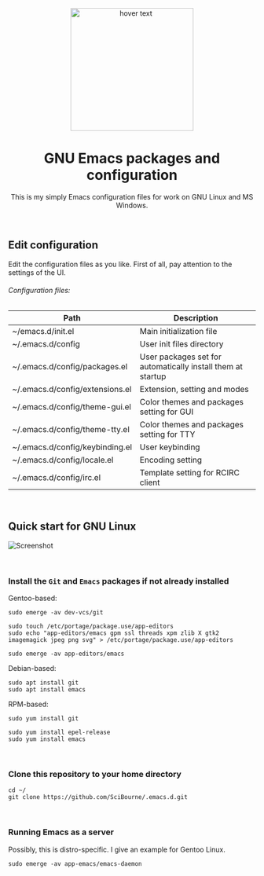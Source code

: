 <div align="center">
  <img src="https://github.com/SciBourne/emacs.d/raw/master/img/logo.png" width="250" title="hover text">
  <h1>GNU Emacs packages and configuration</h1>
  <p>This is my simply Emacs configuration files for work on GNU Linux and MS Windows.</p>
</div>

<br>

## Edit configuration

Edit the configuration files as you like. First of all, pay attention to the settings of the UI.

###### Configuration files:

| Path | Description |
| --- | --- |
| ~/emacs.d/init.el | Main initialization file |
| ~/.emacs.d/config | User init files directory |
| ~/.emacs.d/config/packages.el | User packages set for automatically install them at startup |
| ~/.emacs.d/config/extensions.el | Extension, setting and modes |
| ~/.emacs.d/config/theme-gui.el | Color themes and packages setting for GUI |
| ~/.emacs.d/config/theme-tty.el | Color themes and packages setting for TTY |
| ~/.emacs.d/config/keybinding.el | User keybinding |
| ~/.emacs.d/config/locale.el | Encoding setting |
| ~/.emacs.d/config/irc.el | Template setting for RCIRC client |

<br>

## Quick start for GNU Linux

![Screenshot](img/linux.png)

<br>

### Install the `Git` and `Emacs` packages if not already installed

Gentoo-based:
```
sudo emerge -av dev-vcs/git

sudo touch /etc/portage/package.use/app-editors
sudo echo "app-editors/emacs gpm ssl threads xpm zlib X gtk2 imagemagick jpeg png svg" > /etc/portage/package.use/app-editors

sudo emerge -av app-editors/emacs
````

Debian-based:
```
sudo apt install git
sudo apt install emacs
```

RPM-based:
```
sudo yum install git

sudo yum install epel-release
sudo yum install emacs
```

<br>

### Clone this repository to your home directory

```
cd ~/
git clone https://github.com/SciBourne/.emacs.d.git
```

<br>

### Running Emacs as a server

Possibly, this is distro-specific. I give an example for Gentoo Linux.
```
sudo emerge -av app-emacs/emacs-daemon

```














